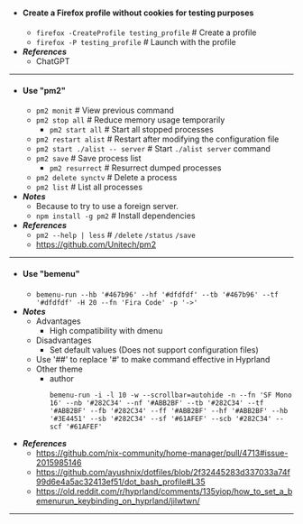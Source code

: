 - #### Create a Firefox profile without cookies for testing purposes 
    - `firefox -CreateProfile testing_profile` # Create a profile
    - `firefox -P testing_profile` # Launch with the profile
- ***References***
    - ChatGPT
- ---
- #### Use "pm2" 
    - `pm2 monit` # View previous command
    - `pm2 stop all` # Reduce memory usage temporarily
        - `pm2 start all` # Start all stopped processes
    - `pm2 restart alist` # Restart after modifying the configuration file
    - `pm2 start ./alist -- server` # Start `./alist server` command
    - `pm2 save` # Save process list
        - `pm2 resurrect` # Resurrect dumped processes
    - `pm2 delete synctv` # Delete a process
    - `pm2 list` # List all processes
- ***Notes***
    - Because to try to use a foreign server.
    - `npm install -g pm2` # Install dependencies
- ***References***
    - `pm2 --help | less` # `/delete` `/status` `/save`
    - https://github.com/Unitech/pm2
- ---
- #### Use "bemenu" 
    - `bemenu-run --hb '#467b96' --hf '#dfdfdf' --tb '#467b96' --tf '#dfdfdf' -H 20 --fn 'Fira Code' -p '->'`
- ***Notes***
    - Advantages
        - High compatibility with dmenu
    - Disadvantages
        - Set default values (Does not support configuration files)
    - Use '##' to replace '#' to make command effective in Hyprland
    - Other theme
        - author
          ```
          bemenu-run -i -l 10 -w --scrollbar=autohide -n --fn 'SF Mono 16' --nb '#282C34' --nf '#ABB2BF' --tb '#282C34' --tf '#ABB2BF' --fb '#282C34' --ff '#ABB2BF' --hf '#ABB2BF' --hb '#3E4451' --sb '#282C34' --sf '#61AFEF' --scb '#282C34' --scf '#61AFEF'
          ```
- ***References***
    - https://github.com/nix-community/home-manager/pull/4713#issue-2015985146
    - https://github.com/ayushnix/dotfiles/blob/2f32445283d337033a74f99d6e4a5ac32413ef51/dot_bash_profile#L35
    - https://old.reddit.com/r/hyprland/comments/135yiop/how_to_set_a_bemenurun_keybinding_on_hyprland/jilwtwn/
- ---
